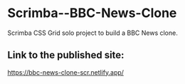 # Scrimba--BBC-News-Clone
 Scrimba CSS Grid solo project to build a BBC News clone.

## Link to the published site:
https://bbc-news-clone-scr.netlify.app/